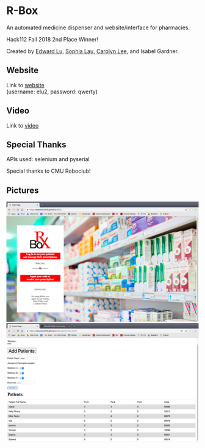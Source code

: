 # R-Box
An automated medicine dispenser and website/interface for pharmacies.

Hack112 Fall 2018 2nd Place Winner!

Created by [Edward Lu](https://github.com/EdwardLu2018), [Sophia Lau](https://github.com/slau2022), [Carolyn Lee](https://github.com/carolyn1ee), and Isabel Gardner.

## Website
Link to [website](https://edwardlu2018.github.io/RBox/)<br/>
(username: elu2, password: qwerty)

## Video
Link to [video](https://youtu.be/DiswJqN0c2s)

## Special Thanks
APIs used: selenium and pyserial

Special thanks to CMU Roboclub!

## Pictures
![front page](https://github.com/EdwardLu2018/RBox/blob/master/images/frontPage.png)
![table](https://github.com/EdwardLu2018/RBox/blob/master/images/tablePage.png)
